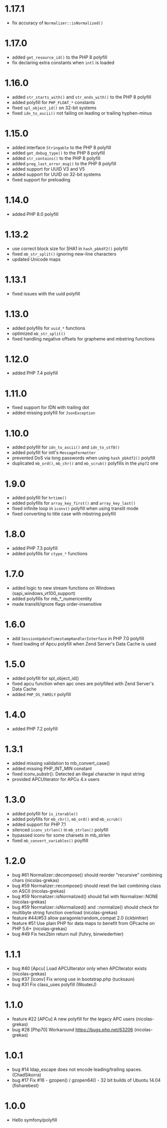 # 1.17.1

  * fix accuracy of `Normalizer::isNormalized()`

# 1.17.0

  * added `get_resource_id()` to the PHP 8 polyfill
  * fix declaring extra constants when `intl` is loaded

# 1.16.0

  * added `str_starts_with()` and `str_ends_with()` to the PHP 8 polyfill
  * added polyfill for `PHP_FLOAT_*` constants
  * fixed `spl_object_id()` on 32-bit systems
  * fixed `idn_to_ascii()` not failing on leading or trailing hyphen-minus

# 1.15.0

  * added interface `Stringable` to the PHP 8 polyfill
  * added `get_debug_type()` to the PHP 8 polyfill
  * added `str_contains()` to the PHP 8 polyfill
  * added `preg_last_error_msg()` to the PHP 8 polyfill
  * added support for UUID V3 and V5
  * added support for UUID on 32-bit systems
  * fixed support for preloading

# 1.14.0

  * added PHP 8.0 polyfill

# 1.13.2

  * use correct block size for SHA1 in `hash_pbkdf2()` polyfill
  * fixed `mb_str_split()` ignoring new-line characters
  * updated Unicode maps

# 1.13.1

  * fixed issues with the uuid polyfill

# 1.13.0

  * added polyfills for `uuid_*` functions
  * optimized `mb_str_split()`
  * fixed handling negative offsets for grapheme and mbstring functions

# 1.12.0

  * added PHP 7.4 polyfill

# 1.11.0

  * fixed support for IDN with trailing dot
  * added missing polyfill for `JsonException`

# 1.10.0

  * added polyfill for `idn_to_ascii()` and `idn_to_utf8()`
  * added polyfill for intl's `MessageFormatter`
  * prevented DoS via long passwords when using `hash_pbkdf2()` polyfill
  * duplicated `mb_ord()`, `mb_chr()` and `mb_scrub()` polyfills in the `php72` one

# 1.9.0

  * added polyfill for `hrtime()`
  * added polyfills for `array_key_first()` and `array_key_last()`
  * fixed infinite loop in `iconv()` polyfill when using translit mode
  * fixed converting to title case with mbstring polyfill

# 1.8.0

  * added PHP 7.3 polyfill
  * added polyfills for `ctype_*` functions

# 1.7.0

  * added logic to new stream functions on Windows (sapi_windows_vt100_support)
  * added polyfills for mb_*_numericentity
  * made translit/ignore flags order-insensitive

# 1.6.0

  * add `SessionUpdateTimestampHandlerInterface` in PHP 7.0 polyfill
  * fixed loading of Apcu polyfill when Zend Server's Data Cache is used

# 1.5.0

  * added polyfill for spl_object_id()
  * fixed apcu function when apc ones are polyfilled with Zend Server's Data Cache
  * added `PHP_OS_FAMILY` polyfill

# 1.4.0

  * added PHP 7.2 polyfill

# 1.3.1

  * added missing validation to mb_convert_case()
  * added missing PHP_INT_MIN constant
  * fixed iconv_substr(): Detected an illegal character in input string
  * provided APCUIterator for APCu 4.x users

# 1.3.0

  * added polyfill for `is_iterable()`
  * added polyfills for `mb_chr()`, `mb_ord()` and `mb_scrub()`
  * added support for PHP 7.1
  * silenced `iconv_strlen()` in `mb_strlen()` polyfill
  * bypassed iconv for some charsets in mb_strlen
  * fixed `mb_convert_variables()` poylfill

# 1.2.0

  * bug #61 Normalizer::decompose() should reorder "recursive" combining chars (nicolas-grekas)
  * bug #59 Normalizer::recompose() should reset the last combining class on ASCII (nicolas-grekas)
  * bug #59 Normalizer::isNormalized() should fail with Normalizer::NONE (nicolas-grekas)
  * bug #59 Normalizer::isNormalized() and ::normalize() should check for multibyte string function overload (nicolas-grekas)
  * feature #44/#53 allow paragonie/random_compat 2.0 (ickbinhier)
  * feature #51 Use plain PHP for data maps to benefit from OPcache on PHP 5.6+ (nicolas-grekas)
  * bug #49 Fix hex2bin return null (fuhry, binwiederhier)

# 1.1.1

  * bug #40 [Apcu] Load APCUIterator only when APCIterator exists (nicolas-grekas)
  * bug #37 [Iconv] Fix wrong use in bootstrap.php (tucksaun)
  * bug #31 Fix class_uses polyfill (WouterJ)

# 1.1.0

  * feature #22 [APCu] A new polyfill for the legacy APC users (nicolas-grekas)
  * bug #28 [Php70] Workaround https://bugs.php.net/63206 (nicolas-grekas)

# 1.0.1

  * bug #14 ldap_escape does not encode leading/trailing spaces. (ChadSikorra)
  * bug #17 Fix #16 - gzopen() / gzopen64() - 32 bit builds of Ubuntu 14.04 (fisharebest)

# 1.0.0

  * Hello symfony/polyfill
